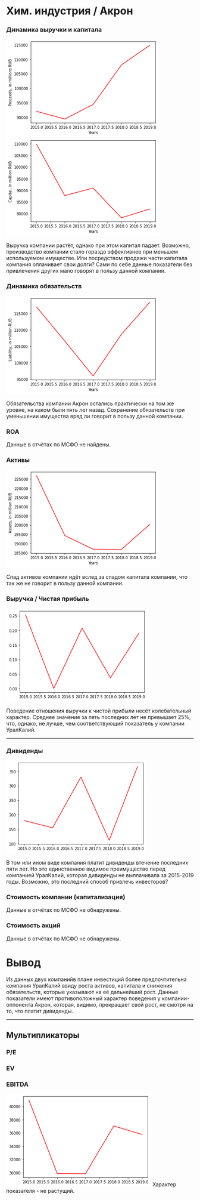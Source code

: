 # Хим. индустрия / Акрон

### Динамика выручки и капитала
![](../sources/Acron/Acron_proceeds.png)
![](../sources/Acron/Acron_capital.png)

Выручка компании растёт, однако при этом капитал падает. Возможно, производство компании стало гораздо эффективнее при меньшем используемом имуществе. Или посредством продажи части капитала компания оплачивает свои долги? Сами по себе данные показатели без привлечения других мало говорят в пользу данной компании.

### Динамика обязательств

![](../sources/Acron/Acron_liability.png)

Обязательства компании Акрон остались практически на том же уровне, на каком были пять лет назад. Сохранение обязательств при уменьшении имущества вряд ли говорит в пользу данной компании.

### ROA
Данные в отчётах по МСФО не найдены.

### Активы
![](../sources/Acron/Acron_assets.png)

Спад активов компании идёт вслед за спадом капитала компании, что так же не говорит в пользу данной компании.


### Выручка / Чистая прибыль

![](../sources/Acron/Acron_net_profit_proceeds_ratio.png)

Поведение отношения выручки к чистой прибыли несёт колебательный характер. Среднее значение за пять последних лет не превышает 25%, что, однако, не лучше, чем соответствующий показатель у компании УралКалий.
________

### Дивиденды

![](../sources/Acron/Acron_dividends.png)

В том или ином виде компания платит дивиденды втечение последних пяти лет. Но это единственное видимое преимущество перед компанией УралКалий, которая дивиденды не выплачивала за 2015-2019 годы. Возможно, это последний способ привлечь инвесторов?
### Стоимость компании (капитализация)
Данные в отчётах по МСФО не обнаружены.

### Стоимость акций
Данные в отчётах по МСФО не обнаружены.

# Вывод
Из данных двух компанийв плане инвестиций более предпочтительна компания УралКалий ввиду роста активов, капитала и снижения обязательств, которые указывают на её дальнейший рост. Данные показатели имеют противоположный характер поведения у компании-оппонента Акрон, которая, видимо, прекращает свой рост, не смотря на то, что платит дивиденды.
______

## Мультипликаторы

### P/E

### EV

### EBITDA

![](../sources/Acron/Acron_EBITDA.png)
Характер показателя - не растущий.
